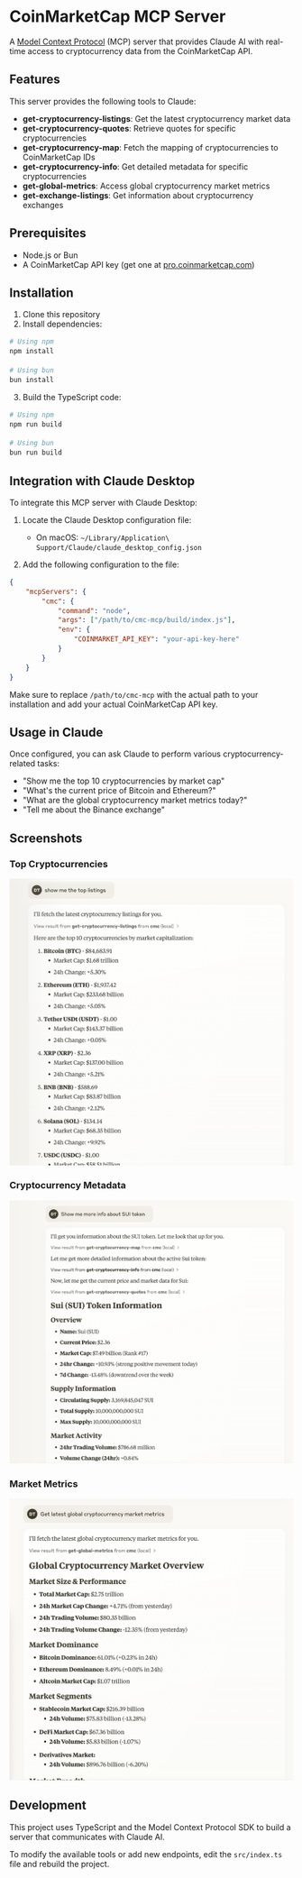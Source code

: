 # CoinMarketCap MCP Server

A [Model Context Protocol](https://modelcontextprotocol.io/introduction) (MCP) server that provides Claude AI with real-time access to cryptocurrency data from the CoinMarketCap API.

## Features

This server provides the following tools to Claude:

- **get-cryptocurrency-listings**: Get the latest cryptocurrency market data
- **get-cryptocurrency-quotes**: Retrieve quotes for specific cryptocurrencies
- **get-cryptocurrency-map**: Fetch the mapping of cryptocurrencies to CoinMarketCap IDs
- **get-cryptocurrency-info**: Get detailed metadata for specific cryptocurrencies
- **get-global-metrics**: Access global cryptocurrency market metrics
- **get-exchange-listings**: Get information about cryptocurrency exchanges

## Prerequisites

- Node.js or Bun
- A CoinMarketCap API key (get one at [pro.coinmarketcap.com](https://pro.coinmarketcap.com))

## Installation

1. Clone this repository
2. Install dependencies:

```bash
# Using npm
npm install

# Using bun
bun install
```

3. Build the TypeScript code:

```bash
# Using npm
npm run build

# Using bun
bun run build
```

## Integration with Claude Desktop

To integrate this MCP server with Claude Desktop:

1. Locate the Claude Desktop configuration file:

    - On macOS: `~/Library/Application\ Support/Claude/claude_desktop_config.json`

2. Add the following configuration to the file:

```json
{
    "mcpServers": {
        "cmc": {
            "command": "node",
            "args": ["/path/to/cmc-mcp/build/index.js"],
            "env": {
                "COINMARKET_API_KEY": "your-api-key-here"
            }
        }
    }
}
```

Make sure to replace `/path/to/cmc-mcp` with the actual path to your installation and add your actual CoinMarketCap API key.

## Usage in Claude

Once configured, you can ask Claude to perform various cryptocurrency-related tasks:

- "Show me the top 10 cryptocurrencies by market cap"
- "What's the current price of Bitcoin and Ethereum?"
- "What are the global cryptocurrency market metrics today?"
- "Tell me about the Binance exchange"

## Screenshots

### Top Cryptocurrencies

![Top Cryptocurrencies](assets/top.png)

### Cryptocurrency Metadata

![Cryptocurrency Metadata](assets/metadata.png)

### Market Metrics

![Market Metrics](assets/market_metrics.png)

## Development

This project uses TypeScript and the Model Context Protocol SDK to build a server that communicates with Claude AI.

To modify the available tools or add new endpoints, edit the `src/index.ts` file and rebuild the project.
